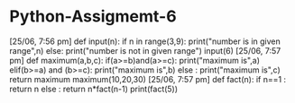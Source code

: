 # Python-Assigmemt-6


[25/06, 7:56 pm]  def input(n):
	 if n in range(3,9):
	  print("number is in given range",n)
	 else:
	  print("number is not in given range")
input(6)
[25/06, 7:57 pm] def maximum(a,b,c):
	    if(a>=b)and(a>=c):
	    	 print("maximum is",a)
	    elif(b>=a) and (b>=c):
	    	 print("maximum is",b)
	    else :
	         print("maximum is",c)
	    return maximum
maximum(10,20,30)
[25/06, 7:57 pm]  def fact(n):
	if n==1 :
		return n
	else :
		return n*fact(n-1)
print(fact(5))
